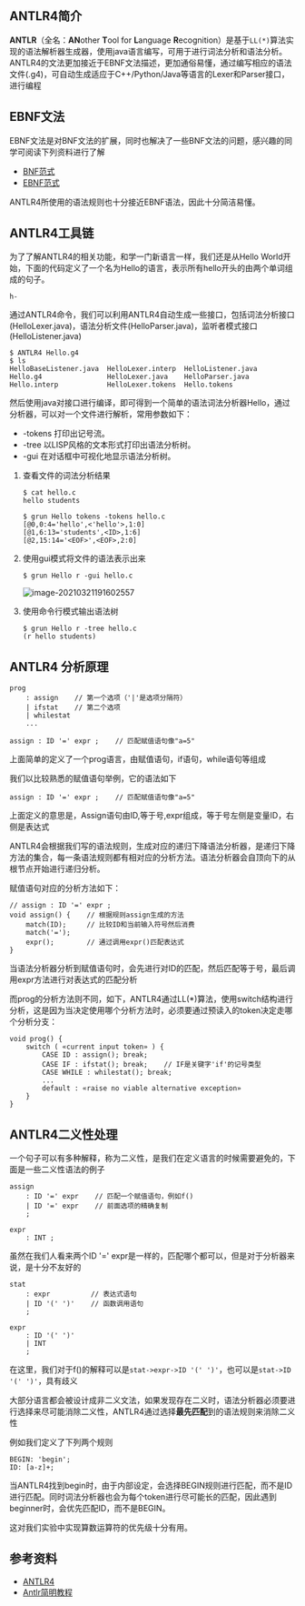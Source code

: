## ANTLR4简介

**ANTLR**（全名：**AN**other **T**ool for **L**anguage **R**ecognition）是基于`LL(*)`算法实现的语法解析器生成器，使用java语言编写，可用于进行词法分析和语法分析。ANTLR4的文法更加接近于EBNF文法描述，更加通俗易懂，通过编写相应的语法文件(.g4)，可自动生成适应于C++/Python/Java等语言的Lexer和Parser接口，进行编程‌

## EBNF文法

EBNF文法是对BNF文法的扩展，同时也解决了一些BNF文法的问题，感兴趣的同学可阅读下列资料进行了解

- [BNF范式](https://zh.wikipedia.org/wiki/巴科斯-瑙尔范式)
- [EBNF范式](https://zh.wikipedia.org/wiki/扩展巴科斯范式)

ANTLR4所使用的语法规则也十分接近EBNF语法，因此十分简洁易懂。

## ANTLR4工具链

为了了解ANTLR4的相关功能，和学一门新语言一样，我们还是从Hello World开始，下面的代码定义了一个名为Hello的语言，表示所有hello开头的由两个单词组成的句子。

```
h-
```

通过ANTLR4命令，我们可以利用ANTLR4自动生成一些接口，包括词法分析接口(HelloLexer.java)，语法分析文件(HelloParser.java)，监听者模式接口(HelloListener.java)

```
$ ANTLR4 Hello.g4
$ ls
HelloBaseListener.java  HelloLexer.interp  HelloListener.java
Hello.g4                HelloLexer.java    HelloParser.java
Hello.interp            HelloLexer.tokens  Hello.tokens
```

然后使用java对接口进行编译，即可得到一个简单的语法词法分析器Hello，通过分析器，可以对一个文件进行解析，常用参数如下：

- -tokens 打印出记号流。
- -tree 以LISP风格的文本形式打印出语法分析树。
- -gui 在对话框中可视化地显示语法分析树。



1. 查看文件的词法分析结果

   ```
   $ cat hello.c
   hello students
   
   $ grun Hello tokens -tokens hello.c
   [@0,0:4='hello',<'hello'>,1:0]
   [@1,6:13='students',<ID>,1:6]
   [@2,15:14='<EOF>',<EOF>,2:0]
   ```

2. 使用gui模式将文件的语法表示出来

   ```
   $ grun Hello r -gui hello.c
   ```

   

   ![image-20210321191602557](https://ycdxsb-1257345996.cos.ap-beijing.myqcloud.com/blog/2021-21-03-image-20210321191602557.png)

3. 使用命令行模式输出语法树

   ```
   $ grun Hello r -tree hello.c
   (r hello students)
   ```



## ANTLR4 分析原理

```
prog
    : assign    // 第一个选项（'|'是选项分隔符）
    | ifstat    // 第二个选项
    | whilestat
    ...
    
assign : ID '=' expr ;    // 匹配赋值语句像"a=5"
```

上面简单的定义了一个prog语言，由赋值语句，if语句，while语句等组成



我们以比较熟悉的赋值语句举例，它的语法如下

```
assign : ID '=' expr ;    // 匹配赋值语句像"a=5"
```

上面定义的意思是，Assign语句由ID,等于号,expr组成，等于号左侧是变量ID，右侧是表达式

ANTLR4会根据我们写的语法规则，生成对应的递归下降语法分析器，是递归下降方法的集合，每一条语法规则都有相对应的分析方法。语法分析器会自顶向下的从根节点开始进行递归分析。

赋值语句对应的分析方法如下：

```
// assign : ID '=' expr ;
void assign() {    // 根据规则assign生成的方法
    match(ID);     // 比较ID和当前输入符号然后消费
    match('=');
    expr();        // 通过调用expr()匹配表达式
}
```

当语法分析器分析到赋值语句时，会先进行对ID的匹配，然后匹配等于号，最后调用expr方法进行对表达式的匹配分析

而prog的分析方法则不同，如下，ANTLR4通过LL(*)算法，使用switch结构进行分析，这是因为当决定使用哪个分析方法时，必须要通过预读入的token决定走哪个分析分支：

```
void prog() {
    switch ( «current input token» ) {
        CASE ID : assign(); break;
        CASE IF : ifstat(); break;    // IF是关键字'if'的记号类型
        CASE WHILE : whilestat(); break;
        ...
        default : «raise no viable alternative exception»
    }
}
```

## ANTLR4二义性处理

一个句子可以有多种解释，称为二义性，是我们在定义语言的时候需要避免的，下面是一些二义性语法的例子

```
assign
    : ID '=' expr    // 匹配一个赋值语句，例如f()
    | ID '=' expr    // 前面选项的精确复制
    ;

expr
    : INT ;
```

虽然在我们人看来两个ID '=' expr是一样的，匹配哪个都可以，但是对于分析器来说，是十分不友好的

```
stat
    : expr          // 表达式语句
    | ID '(' ')'    // 函数调用语句
    ;

expr
    : ID '(' ')'
    | INT
    ;
```

在这里，我们对于f()的解释可以是`stat->expr->ID '(' ')'`，也可以是`stat->ID '(' ')'`，具有歧义

大部分语言都会被设计成非二义文法，如果发现存在二义时，语法分析器必须要进行选择来尽可能消除二义性，ANTLR4通过选择**最先匹配**到的语法规则来消除二义性

例如我们定义了下列两个规则

```
BEGIN: 'begin';
ID: [a-z]+;
```

当ANTLR4找到begin时，由于内部设定，会选择BEGIN规则进行匹配，而不是ID进行匹配。同时词法分析器也会为每个token进行尽可能长的匹配，因此遇到beginner时，会优先匹配ID，而不是BEGIN。

这对我们实验中实现算数运算符的优先级十分有用。

## 参考资料

- [ANTLR4](https://www.antlr.org/)
- [Antlr简明教程](https://wizardforcel.gitbooks.io/antlr4-short-course/content/)



